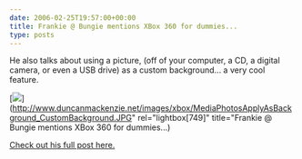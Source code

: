 ```yaml
---
date: 2006-02-25T19:57:00+00:00
title: Frankie @ Bungie mentions XBox 360 for dummies...
type: posts
---
```

He also talks about using a picture, (off of your computer, a CD, a digital camera, or even a USB drive) as a custom background... a very cool feature.

[<img src="http://www.duncanmackenzie.net/images/xbox/custombackground.jpg" border="0" />](http://www.duncanmackenzie.net/images/xbox/MediaPhotosApplyAsBackground_CustomBackground.JPG" rel="lightbox[749]" title="Frankie @ Bungie mentions XBox 360 for dummies...)

[Check out his full post here.](http://www.bungie.net/News/TopStory.aspx?story=updatefeb24th&p=6267330)
